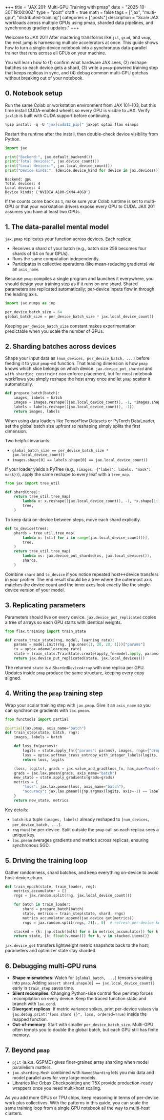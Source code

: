 +++
title = "JAX 201: Multi-GPU Training with pmap"
date = "2025-10-30T19:00:00Z"
type = "post"
draft = true
math = false
tags = ["jax", "multi-gpu", "distributed-training"]
categories = ["posts"]
description = "Scale JAX workloads across multiple GPUs using pmap, sharded data pipelines, and synchronous gradient updates."
+++

Welcome to JAX 201! After mastering transforms like `jit`, `grad`, and `vmap`, the next jump is harnessing multiple accelerators at once. This guide shows how to turn a single-device notebook into a synchronous data-parallel trainer that runs across all GPUs on your machine.

You will learn how to (1) confirm what hardware JAX sees, (2) reshape batches so each device gets a shard, (3) write a `pmap`-powered training step that keeps replicas in sync, and (4) debug common multi-GPU gotchas without breaking out of your notebook.

## 0. Notebook setup

Run the same Colab or workstation environment from JAX 101–103, but this time install CUDA-enabled wheels so every GPU is visible to JAX. Verify `jaxlib` is built with CUDA support before continuing.

```python
%pip install -q -U "jax[cuda12_pip]" jaxopt optax flax einops
```

Restart the runtime after the install, then double-check device visibility from Python.

```python
import jax

print("Backend:", jax.default_backend())
print("Total devices:", jax.device_count())
print("Local devices:", jax.local_device_count())
print("Device kinds:", {device.device_kind for device in jax.devices()})
```

```text
Backend: gpu
Total devices: 4
Local devices: 4
Device kinds: {'NVIDIA A100-SXM4-40GB'}
```

If the counts come back as `1`, make sure your Colab runtime is set to multi-GPU or that your workstation drivers expose every GPU to CUDA. JAX 201 assumes you have at least two GPUs.

## 1. The data-parallel mental model

`jax.pmap` replicates your function across devices. Each replica:

- Receives a shard of your batch (e.g., batch size 256 becomes four shards of 64 on four GPUs).
- Runs the same computation independently.
- Participates in collective operations (like mean-reducing gradients) via an `axis_name`.

Because `pmap` compiles a single program and launches it everywhere, you should design your training step as if it runs on one shard. Shared parameters are replicated automatically; per-device inputs flow in through the leading axis.

```python
import jax.numpy as jnp

per_device_batch_size = 64
global_batch_size = per_device_batch_size * jax.local_device_count()
```

Keeping `per_device_batch_size` constant makes experimentation predictable when you scale the number of GPUs.

## 2. Sharding batches across devices

Shape your input data as `[num_devices, per_device_batch, ...]` before feeding it to your `pmap`-ed function. That leading dimension is how `pmap` knows which slice belongs on which device. `jax.device_put_sharded` and `with_sharding_constraint` can enforce placement, but for most notebook workflows you simply reshape the host array once and let `pmap` scatter it automatically.

```python
def prepare_batch(batch):
    images, labels = batch
    images = images.reshape((jax.local_device_count(), -1, *images.shape[1:]))
    labels = labels.reshape((jax.local_device_count(), -1))
    return images, labels
```

When using data loaders like TensorFlow Datasets or PyTorch DataLoader, set the global batch size upfront so reshaping simply splits the first dimension.

Two helpful invariants:

- `global_batch_size == per_device_batch_size * jax.local_device_count()`
- `images.shape[0] == labels.shape[0] == jax.local_device_count()`

If your loader yields a PyTree (e.g., `(images, {"label": labels, "mask": mask})`), apply the same reshape to every leaf with a `tree_map`.

```python
from jax import tree_util

def shard(tree):
    return tree_util.tree_map(
        lambda x: x.reshape((jax.local_device_count(), -1, *x.shape[1:])),
        tree,
    )
```

To keep data on-device between steps, move each shard explicitly.

```python
def to_device(tree):
    shards = tree_util.tree_map(
        lambda x: [x[i] for i in range(jax.local_device_count())],
        tree,
    )
    return tree_util.tree_map(
        lambda xs: jax.device_put_sharded(xs, jax.local_devices()),
        shards,
    )
```

Combine `shard` and `to_device` if you notice repeated host↔device transfers in your profiler. The end result should be a tree where the outermost axis matches the device count and the inner axes look exactly like the single-device version of your model.

## 3. Replicating parameters

Parameters should live on every device. `jax.device_put_replicated` copies a tree of arrays so each GPU starts with identical weights.

```python
from flax.training import train_state

def create_train_state(rng, model, learning_rate):
    params = model.init(rng, jnp.ones([1, 28, 28, 1]))["params"]
    tx = optax.adamw(learning_rate)
    state = train_state.TrainState.create(apply_fn=model.apply, params=params, tx=tx)
    return jax.device_put_replicated(state, jax.local_devices())
```

The returned `state` is a `ShardedDeviceArray` with one replica per GPU. Updates inside `pmap` produce the same structure, keeping every copy aligned.

## 4. Writing the `pmap` training step

Wrap your scalar training step with `jax.pmap`. Give it an `axis_name` so you can synchronize gradients with `lax.pmean`.

```python
from functools import partial

@partial(jax.pmap, axis_name="batch")
def train_step(state, batch, rng):
    images, labels = batch

    def loss_fn(params):
        logits = state.apply_fn({"params": params}, images, rngs={"dropout": rng})
        loss = optax.softmax_cross_entropy_with_integer_labels(logits, labels).mean()
        return loss, logits

    (loss, logits), grads = jax.value_and_grad(loss_fn, has_aux=True)(state.params)
    grads = jax.lax.pmean(grads, axis_name="batch")
    new_state = state.apply_gradients(grads=grads)
    metrics = {
        "loss": jax.lax.pmean(loss, axis_name="batch"),
        "accuracy": jax.lax.pmean((jnp.argmax(logits, axis=-1) == labels).mean(), axis_name="batch"),
    }
    return new_state, metrics
```

Key details:

- `batch` is a tuple `(images, labels)` already reshaped to `[num_devices, per_device_batch, ...]`.
- `rng` must be per-device. Split outside the `pmap` call so each replica sees a unique key.
- `lax.pmean` averages gradients and metrics across replicas, ensuring synchronous SGD.

## 5. Driving the training loop

Gather randomness, shard batches, and keep everything on-device to avoid host-device churn.

```python
def train_epoch(state, train_loader, rng):
    metrics_accumulator = []
    rngs = jax.random.split(rng, jax.local_device_count())

    for batch in train_loader:
        shard = prepare_batch(batch)
        state, metrics = train_step(state, shard, rngs)
        metrics_accumulator.append(jax.device_get(metrics))
        rngs = jax.random.split(rngs, 2)[:, 0]  # refresh per-device keys

    stacked = {k: jnp.stack([m[k] for m in metrics_accumulator]) for k in metrics_accumulator[0]}
    return state, {k: float(v.mean()) for k, v in stacked.items()}
```

`jax.device_get` transfers lightweight metric snapshots back to the host; parameters and optimizer state stay sharded.

## 6. Debugging multi-GPU runs

- **Shape mismatches**: Watch for `[global_batch, ...]` tensors sneaking into `pmap`. Adding `assert shard.shape[0] == jax.local_device_count()` early in `train_step` saves time.
- **Silent recompiles**: Changing Python-side control flow per step forces recompilation on every device. Keep the traced function static and branch with `lax.cond`.
- **Divergent replicas**: If metric variance spikes, print per-device values via `jax.debug.print("loss shard {}", loss, ordered=True)` inside the mapped function.
- **Out-of-memory**: Start with smaller `per_device_batch_size`. Multi-GPU often tempts you to double the global batch, but each GPU still has finite memory.

## 7. Beyond `pmap`

- `pjit` (a.k.a. GSPMD) gives finer-grained array sharding when model parallelism matters.
- `jax.sharding.Mesh` combined with `NamedSharding` lets you mix data and model parallel axes for very large models.
- Libraries like [Orbax Checkpointing](https://github.com/google/orbax) and [T5X](https://github.com/google-research/t5x) provide production-ready wrappers once you need multi-host scaling.

As you add more GPUs or TPU chips, keep reasoning in terms of per-device work plus collectives. With the patterns in this guide, you can scale the same training loop from a single GPU notebook all the way to multi-host clusters.
